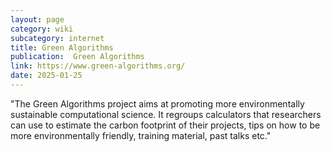 ```yaml
---
layout: page
category: wiki
subcategory: internet
title: Green Algorithms
publication:  Green Algorithms
link: https://www.green-algorithms.org/
date: 2025-01-25
---
```


"The Green Algorithms project aims at promoting more environmentally sustainable computational science. It regroups calculators that researchers can use to estimate the carbon footprint of their projects, tips on how to be more environmentally friendly, training material, past talks etc."

